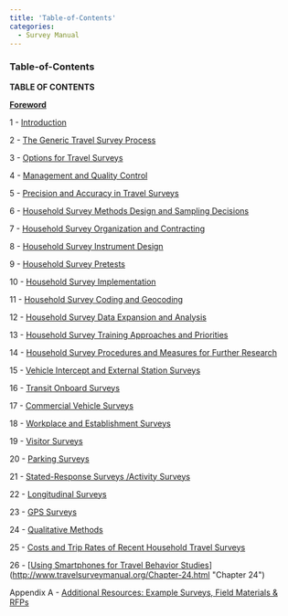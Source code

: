```yaml
---
title: 'Table-of-Contents'
categories:
  - Survey Manual
---
```

### Table-of-Contents

**TABLE OF CONTENTS**

**[Foreword](/HomePage.html "HomePage Foreword")**

1 - [Introduction](/Chapter-1-1.html "Introduction") 

2 - [The Generic Travel Survey Process](/Chapter-2-1.html "Chapter 2")

3 - [Options for Travel Surveys](/Chapter-3-1.html "Chapter 3")

4 - [Management and Quality Control](/Chapter-4-1.html "Chapter 4")

5 - [Precision and Accuracy in Travel Surveys](/Chapter-5-1.html "Chapter 5")

6 - [Household Survey Methods Design and Sampling Decisions](/Chapter-6-1.html "Chapter 6")

7 - [Household Survey Organization and Contracting](/Chapter-7-1.html "Chapter 7")

8 - [Household Survey Instrument Design](/Chapter-8.html "Chapter 8")

9 - [Household Survey Pretests](/Chapter-9-1.html "Chapter 9")

10 - [Household Survey Implementation](/Chapter-10-1.html "Chapter 11")

11 - [Household Survey Coding and Geocoding](/Chapter-11-1.html "Chapter 12")

12 - [Household Survey Data Expansion and Analysis](/Chapter-12-1.html "Chapter 13")

13 - [Household Survey Training Approaches and Priorities](/Chapter-13-1.html "Chapter 13")

14 - [Household Survey Procedures and Measures for Further Research](/Chapter-14-1.html "Chapter 14")

15 - [Vehicle Intercept and External Station Surveys](/Chapter-15-2.html "Chapter 15")

16 - [Transit Onboard Surveys](/Chapter-16.html "Chapter 16")

17 - [Commercial Vehicle Surveys](/Chapter-17.html "Chapter 17")

18 - [Workplace and Establishment Surveys](/Chapter-18.html "Chapter 18")

19 - [Visitor Surveys](/Chapter-19.html)

20 - [Parking Surveys](/Chapter-20.html "Chapter 20")

21 - [Stated-Response Surveys /Activity Surveys](/Chapter-21.html "Chapter 21")

22 - [Longitudinal Surveys](/Chapter-22.html "Chapter 22")

23 - [GPS Surveys](/Chapter-23.html "Chapter 23")  


24 - [Qualitative Methods](/Chapter-24.html "Chapter 24")  


25 - [Costs and Trip Rates of Recent Household Travel Surveys](/Chapter-25-1.html "Chapter 25")

26 - [[Using Smartphones for Travel Behavior Studies](/Chapter-26-3.html)](http://www.travelsurveymanual.org/Chapter-24.html "Chapter 24")

Appendix A - [Additional Resources: Example Surveys, Field Materials & RFPs](/Chapter-26-2.html "Appendix A")


